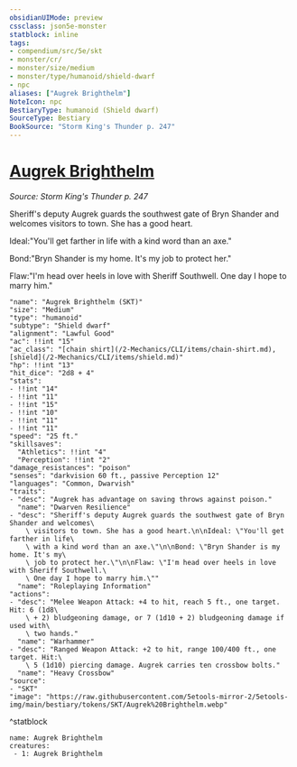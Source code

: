 ```yaml
---
obsidianUIMode: preview
cssclass: json5e-monster
statblock: inline
tags:
- compendium/src/5e/skt
- monster/cr/
- monster/size/medium
- monster/type/humanoid/shield-dwarf
- npc
aliases: ["Augrek Brighthelm"]
NoteIcon: npc
BestiaryType: humanoid (Shield dwarf)
SourceType: Bestiary
BookSource: "Storm King's Thunder p. 247"
---
```

# [Augrek Brighthelm](2-Mechanics/CLI/bestiary/npc/augrek-brighthelm-skt.md)
*Source: Storm King's Thunder p. 247*  

Sheriff's deputy Augrek guards the southwest gate of Bryn Shander and welcomes visitors to town. She has a good heart.

Ideal:"You'll get farther in life with a kind word than an axe."

Bond:"Bryn Shander is my home. It's my job to protect her."

Flaw:"I'm head over heels in love with Sheriff Southwell. One day I hope to marry him."

```statblock
"name": "Augrek Brighthelm (SKT)"
"size": "Medium"
"type": "humanoid"
"subtype": "Shield dwarf"
"alignment": "Lawful Good"
"ac": !!int "15"
"ac_class": "[chain shirt](/2-Mechanics/CLI/items/chain-shirt.md), [shield](/2-Mechanics/CLI/items/shield.md)"
"hp": !!int "13"
"hit_dice": "2d8 + 4"
"stats":
- !!int "14"
- !!int "11"
- !!int "15"
- !!int "10"
- !!int "11"
- !!int "11"
"speed": "25 ft."
"skillsaves":
  "Athletics": !!int "4"
  "Perception": !!int "2"
"damage_resistances": "poison"
"senses": "darkvision 60 ft., passive Perception 12"
"languages": "Common, Dwarvish"
"traits":
- "desc": "Augrek has advantage on saving throws against poison."
  "name": "Dwarven Resilience"
- "desc": "Sheriff's deputy Augrek guards the southwest gate of Bryn Shander and welcomes\
    \ visitors to town. She has a good heart.\n\nIdeal: \"You'll get farther in life\
    \ with a kind word than an axe.\"\n\nBond: \"Bryn Shander is my home. It's my\
    \ job to protect her.\"\n\nFlaw: \"I'm head over heels in love with Sheriff Southwell.\
    \ One day I hope to marry him.\""
  "name": "Roleplaying Information"
"actions":
- "desc": "Melee Weapon Attack: +4 to hit, reach 5 ft., one target. Hit: 6 (1d8\
    \ + 2) bludgeoning damage, or 7 (1d10 + 2) bludgeoning damage if used with\
    \ two hands."
  "name": "Warhammer"
- "desc": "Ranged Weapon Attack: +2 to hit, range 100/400 ft., one target. Hit:\
    \ 5 (1d10) piercing damage. Augrek carries ten crossbow bolts."
  "name": "Heavy Crossbow"
"source":
- "SKT"
"image": "https://raw.githubusercontent.com/5etools-mirror-2/5etools-img/main/bestiary/tokens/SKT/Augrek%20Brighthelm.webp"
```
^statblock

```encounter-table
name: Augrek Brighthelm
creatures:
 - 1: Augrek Brighthelm
```
